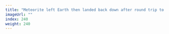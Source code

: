 ```yaml
---
title: "Meteorite left Earth then landed back down after round trip to space"
imageUrl: ""
index: 240
weight: 240
---
```

